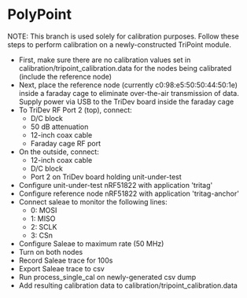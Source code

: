 PolyPoint
=========

NOTE: This branch is used solely for calibration purposes.  Follow these steps to perform calibration on a newly-constructed TriPoint module.

* First, make sure there are no calibration values set in calibration/tripoint_calibration.data for the nodes being calibrated (include the reference node)
* Next, place the reference node (currently c0:98:e5:50:50:44:50:1e) inside a faraday cage to eliminate over-the-air transmission of data.  Supply power via USB to the TriDev board inside the faraday cage
* To TriDev RF Port 2 (top), connect:
  * D/C block
  * 50 dB attenuation
  * 12-inch coax cable
  * Faraday cage RF port
* On the outside, connect:
  * 12-inch coax cable
  * D/C block
  * Port 2 on TriDev board holding unit-under-test
* Configure unit-under-test nRF51822 with application 'tritag'
* Configure reference node nRF51822 with application 'tritag-anchor'
* Connect saleae to monitor the following lines:
  * 0: MOSI
  * 1: MISO
  * 2: SCLK
  * 3: CSn
* Configure Saleae to maximum rate (50 MHz)
* Turn on both nodes
* Record Saleae trace for 100s
* Export Saleae trace to csv
* Run process_single_cal on newly-generated csv dump
* Add resulting calibration data to calibration/tripoint_calibration.data

